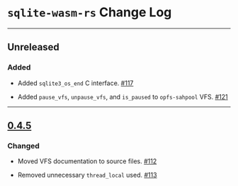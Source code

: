 # `sqlite-wasm-rs` Change Log
--------------------------------------------------------------------------------

## Unreleased

### Added

* Added `sqlite3_os_end` C interface.
  [#117](https://github.com/Spxg/sqlite-wasm-rs/pull/117)

* Added `pause_vfs`, `unpause_vfs`, and `is_paused` to `opfs-sahpool` VFS.
  [#121](https://github.com/Spxg/sqlite-wasm-rs/pull/121)

--------------------------------------------------------------------------------

## [0.4.5](https://github.com/Spxg/sqlite-wasm-rs/compare/0.4.4...0.4.5)

### Changed

* Moved VFS documentation to source files.
  [#112](https://github.com/Spxg/sqlite-wasm-rs/pull/112)

* Removed unnecessary `thread_local` used.
  [#113](https://github.com/Spxg/sqlite-wasm-rs/pull/113)
